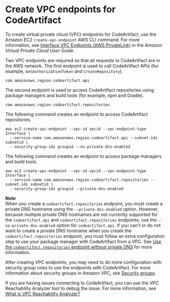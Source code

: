 # Create VPC endpoints for CodeArtifact<a name="create-vpc-endpoints"></a>

 To create virtual private cloud \(VPC\) endpoints for CodeArtifact, use the Amazon EC2 `create-vpc-endpoint` AWS CLI command\. For more information, see [Interface VPC Endpoints \(AWS PrivateLink\)](https://docs.aws.amazon.com/vpc/latest/userguide/vpce-interface.html) in the *Amazon Virtual Private Cloud User Guide*\. 

 Two VPC endpoints are required so that all requests to CodeArtifact are in the AWS network\. The first endpoint is used to call CodeArtifact APIs \(for example, `GetAuthorizationToken` and `CreateRepository`\)\.

```
com.amazonaws.region.codeartifact.api
```

 The second endpoint is used to access CodeArtifact repositories using package managers and build tools \(for example, npm and Gradle\)\.

```
com.amazonaws.region.codeartifact.repositories
```

 The following command creates an endpoint to access CodeArtifact repositories\.

```
aws ec2 create-vpc-endpoint --vpc-id vpcid --vpc-endpoint-type Interface \
  --service-name com.amazonaws.region.codeartifact.api --subnet-ids subnetid \
  --security-group-ids groupid --no-private-dns-enabled
```

 The following command creates an endpoint to access package managers and build tools\.

```
aws ec2 create-vpc-endpoint --vpc-id vpcid --vpc-endpoint-type Interface \
  --service-name com.amazonaws.region.codeartifact.repositories --subnet-ids subnetid \
  --security-group-ids groupid --private-dns-enabled
```

**Note**  
 When you create a `codeartifact.repositories` endpoint, you must create a private DNS hostname using the `--private-dns-enabled` option\. However, because multiple private DNS hostnames are not currently supported for the `codeartifact.api` and `codeartifact.repositories` endpoints, use the `--no-private-dns-enabled` option for `codeartifact.api`\. If you can't or do not want to create a private DNS hostname when you create the `codeartifact.repositories` endpoint, you must follow an extra configuration step to use your package manager with CodeArtifact from a VPC\. See [Use the `codeartifact.repositories` endpoint without private DNS](use-codeartifact-from-vpc.md#use-codeartifact-from-vpc-no-private-dns) for more information\.

After creating VPC endpoints, you may need to do more configuration with security group rules to use the endpoints with CodeArtifact\. For more information about security groups in Amazon VPC, see [Security groups](https://docs.aws.amazon.com/vpc/latest/privatelink/vpc-endpoints-access.html#vpc-endpoints-security-groups)\.

If you are having issues connecting to CodeArtifact, you can use the VPC Reachability Analyzer tool to debug the issue\. For more information, see [What is VPC Reachability Analyzer?](https://docs.aws.amazon.com/vpc/latest/reachability/what-is-reachability-analyzer.html)